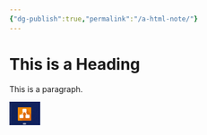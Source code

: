 ```yaml
---
{"dg-publish":true,"permalink":"/a-html-note/"}
---
```

<html>

<head>

<title>My Page Title</title>

<link rel="icon" type="image/x-icon" href="/images/favicon.ico">

</head>

<body>

<h1>This is a Heading</h1>

<p>This is a paragraph.</p>

</body>

<img src="Pasted image 20220318205823.png" alt="Test">
	
</html>